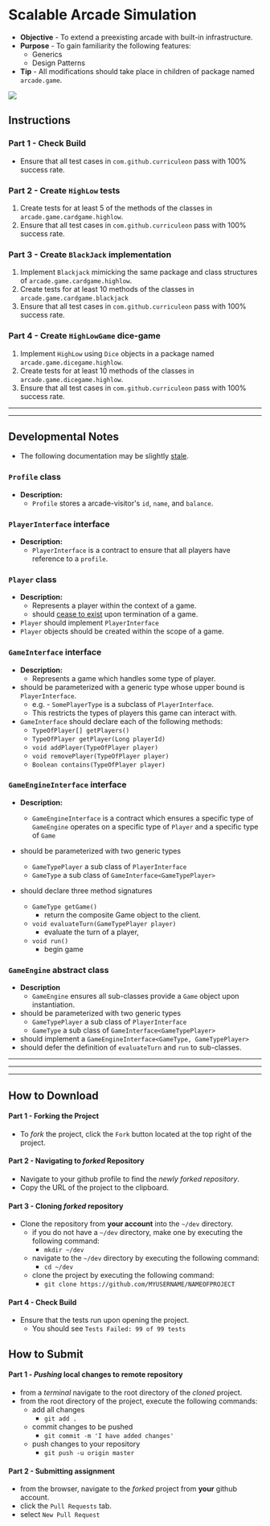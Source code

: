 # Scalable Arcade Simulation

* **Objective** - To extend a preexisting arcade with built-in infrastructure.
* **Purpose** - To gain familiarity the following features:
    * Generics
    * Design Patterns
* **Tip** - All modifications should take place in children of package named `arcade.game`.

<img src="https://raw.githubusercontent.com/curriculeon/maven.scalable-arcade/master/uml.png">



## Instructions

### Part 1 - Check Build
* Ensure that all test cases in `com.github.curriculeon` pass with 100% success rate.

### Part 2 - Create `HighLow` tests
1. Create tests for at least 5 of the methods of the classes in `arcade.game.cardgame.highlow`.
2. Ensure that all test cases in `com.github.curriculeon` pass with 100% success rate.

### Part 3 - Create `BlackJack` implementation
1. Implement `Blackjack` mimicking the same package and class structures of `arcade.game.cardgame.highlow`.
2. Create tests for at least 10 methods of the classes in `arcade.game.cardgame.blackjack`
3. Ensure that all test cases in `com.github.curriculeon` pass with 100% success rate.

### Part 4 - Create `HighLowGame` dice-game
1. Implement `HighLow` using `Dice` objects in a package named `arcade.game.dicegame.highlow`.
2. Create tests for at least 10 methods of the classes in `arcade.game.dicegame.highlow`.
3. Ensure that all test cases in `com.github.curriculeon` pass with 100% success rate.


<hr><hr>
 
## Developmental Notes
* The following documentation may be slightly [stale](https://stackoverflow.com/questions/1563319/what-is-stale-state).

### `Profile` class
* **Description:**
	* `Profile` stores a arcade-visitor's `id`, `name`, and `balance`.

### `PlayerInterface` interface
* **Description:**
	* `PlayerInterface` is a contract to ensure that all players have reference to a `profile`.

### `Player` class
* **Description:**
	* Represents a player within the context of a game.
 	* should [cease to exist](https://stackoverflow.com/questions/3798424/what-is-the-garbage-collector-in-java) upon termination of a game.
* `Player` should implement `PlayerInterface`
* `Player` objects should be created within the scope of a game.

### `GameInterface` interface
* **Description:**
	* Represents a game which handles some type of player.
* should be parameterized with a generic type whose upper bound is `PlayerInterface`.
	* e.g. - `SomePlayerType` is a subclass of `PlayerInterface`.
	* This restricts the types of players this game can interact with.
* `GameInterface` should declare each of the following methods:
	* `TypeOfPlayer[] getPlayers()`
	* `TypeOfPlayer getPlayer(Long playerId)`
	* `void addPlayer(TypeOfPlayer player)`
	* `void removePlayer(TypeOfPlayer player)`
	* `Boolean contains(TypeOfPlayer player)`


### `GameEngineInterface` interface
* **Description:**
	* `GameEngineInterface` is a contract which ensures a specific type of `GameEngine` operates on a specific type of `Player` and a specific type of `Game`

* should be parameterized with two generic types
	* `GameTypePlayer` a sub class of `PlayerInterface`
	* `GameType` a sub class of `GameInterface<GameTypePlayer>`

* should declare three method signatures
	* `GameType getGame()`
		* return the composite Game object to the client.
	* `void evaluateTurn(GameTypePlayer player)`
		* evaluate the turn of a player,
	* `void run()`
		* begin game


### `GameEngine` abstract class
* **Description**
	* `GameEngine` ensures all sub-classes provide a `Game` object upon instantiation.
* should be parameterized with two generic types
	* `GameTypePlayer` a sub class of `PlayerInterface`
	* `GameType` a sub class of `GameInterface<GameTypePlayer>`
* should implement a `GameEngineInterface<GameType, GameTypePlayer>`
* should defer the definition of `evaluateTurn` and `run` to sub-classes.



<hr><hr><hr>

## How to Download

#### Part 1 - Forking the Project
* To _fork_ the project, click the `Fork` button located at the top right of the project.


#### Part 2 - Navigating to _forked_ Repository
* Navigate to your github profile to find the _newly forked repository_.
* Copy the URL of the project to the clipboard.

#### Part 3 - Cloning _forked_ repository
* Clone the repository from **your account** into the `~/dev` directory.
  * if you do not have a `~/dev` directory, make one by executing the following command:
    * `mkdir ~/dev`
  * navigate to the `~/dev` directory by executing the following command:
    * `cd ~/dev`
  * clone the project by executing the following command:
    * `git clone https://github.com/MYUSERNAME/NAMEOFPROJECT`

#### Part 4 - Check Build
* Ensure that the tests run upon opening the project.
    * You should see `Tests Failed: 99 of 99 tests`







## How to Submit

#### Part 1 -  _Pushing_ local changes to remote repository
* from a _terminal_ navigate to the root directory of the _cloned_ project.
* from the root directory of the project, execute the following commands:
    * add all changes
      * `git add .`
    * commit changes to be pushed
      * `git commit -m 'I have added changes'`
    * push changes to your repository
      * `git push -u origin master`

#### Part 2 - Submitting assignment
* from the browser, navigate to the _forked_ project from **your** github account.
* click the `Pull Requests` tab.
* select `New Pull Request`
